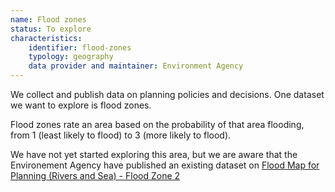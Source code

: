 ```yaml
---
name: Flood zones
status: To explore
characteristics:
    identifier: flood-zones
    typology: geography
    data provider and maintainer: Environment Agency
---
```


We collect and publish data on planning policies and decisions. One dataset we want to explore is flood zones.

Flood zones rate an area based on the probability of that area flooding, from 1 (least likely to flood) to 3 (more likely to flood).

We have not yet started exploring this area, but we are aware that the Environement Agency have published an existing dataset on [Flood Map for Planning (Rivers and Sea) - Flood Zone 2](https://data.gov.uk/dataset/cf494c44-05cd-4060-a029-35937970c9c6/flood-map-for-planning-rivers-and-sea-flood-zone-2)
